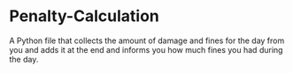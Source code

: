 # Penalty-Calculation
A Python file that collects the amount of damage and fines for the day from you and adds it at the end and informs you how much fines you had during the day.
